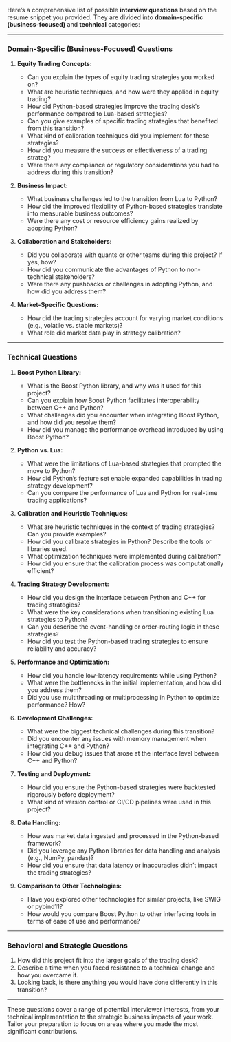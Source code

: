 Here’s a comprehensive list of possible **interview questions** based on the resume snippet you provided. They are divided into **domain-specific (business-focused)** and **technical** categories:

---

### **Domain-Specific (Business-Focused) Questions**
1. **Equity Trading Concepts:**
   - Can you explain the types of equity trading strategies you worked on?
   - What are heuristic techniques, and how were they applied in equity trading?
   - How did Python-based strategies improve the trading desk's performance compared to Lua-based strategies?
   - Can you give examples of specific trading strategies that benefited from this transition?
   - What kind of calibration techniques did you implement for these strategies?
   - How did you measure the success or effectiveness of a trading strateg?
   - Were there any compliance or regulatory considerations you had to address during this transition?

2. **Business Impact:**
   - What business challenges led to the transition from Lua to Python?
   - How did the improved flexibility of Python-based strategies translate into measurable business outcomes?
   - Were there any cost or resource efficiency gains realized by adopting Python?

3. **Collaboration and Stakeholders:**
   - Did you collaborate with quants or other teams during this project? If yes, how?
   - How did you communicate the advantages of Python to non-technical stakeholders?
   - Were there any pushbacks or challenges in adopting Python, and how did you address them?

4. **Market-Specific Questions:**
   - How did the trading strategies account for varying market conditions (e.g., volatile vs. stable markets)?
   - What role did market data play in strategy calibration?

---

### **Technical Questions**
1. **Boost Python Library:**
   - What is the Boost Python library, and why was it used for this project?
   - Can you explain how Boost Python facilitates interoperability between C++ and Python?
   - What challenges did you encounter when integrating Boost Python, and how did you resolve them?
   - How did you manage the performance overhead introduced by using Boost Python?

2. **Python vs. Lua:**
   - What were the limitations of Lua-based strategies that prompted the move to Python?
   - How did Python’s feature set enable expanded capabilities in trading strategy development?
   - Can you compare the performance of Lua and Python for real-time trading applications?

3. **Calibration and Heuristic Techniques:**
   - What are heuristic techniques in the context of trading strategies? Can you provide examples?
   - How did you calibrate strategies in Python? Describe the tools or libraries used.
   - What optimization techniques were implemented during calibration?
   - How did you ensure that the calibration process was computationally efficient?

4. **Trading Strategy Development:**
   - How did you design the interface between Python and C++ for trading strategies?
   - What were the key considerations when transitioning existing Lua strategies to Python?
   - Can you describe the event-handling or order-routing logic in these strategies?
   - How did you test the Python-based trading strategies to ensure reliability and accuracy?

5. **Performance and Optimization:**
   - How did you handle low-latency requirements while using Python?
   - What were the bottlenecks in the initial implementation, and how did you address them?
   - Did you use multithreading or multiprocessing in Python to optimize performance? How?

6. **Development Challenges:**
   - What were the biggest technical challenges during this transition?
   - Did you encounter any issues with memory management when integrating C++ and Python?
   - How did you debug issues that arose at the interface level between C++ and Python?

7. **Testing and Deployment:**
   - How did you ensure the Python-based strategies were backtested rigorously before deployment?
   - What kind of version control or CI/CD pipelines were used in this project?

8. **Data Handling:**
   - How was market data ingested and processed in the Python-based framework?
   - Did you leverage any Python libraries for data handling and analysis (e.g., NumPy, pandas)?
   - How did you ensure that data latency or inaccuracies didn’t impact the trading strategies?

9. **Comparison to Other Technologies:**
   - Have you explored other technologies for similar projects, like SWIG or pybind11?
   - How would you compare Boost Python to other interfacing tools in terms of ease of use and performance?

---

### **Behavioral and Strategic Questions**
1. How did this project fit into the larger goals of the trading desk?
2. Describe a time when you faced resistance to a technical change and how you overcame it.
3. Looking back, is there anything you would have done differently in this transition?

---

These questions cover a range of potential interviewer interests, from your technical implementation to the strategic business impacts of your work. Tailor your preparation to focus on areas where you made the most significant contributions.
